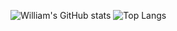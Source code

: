 ![William's GitHub stats](https://github-readme-stats.vercel.app/api?username=0xWilliamWang&show_icons=true&count_private=true)
![Top Langs](https://github-readme-stats.vercel.app/api/top-langs/?username=0xWilliamWang&layout=compact)
